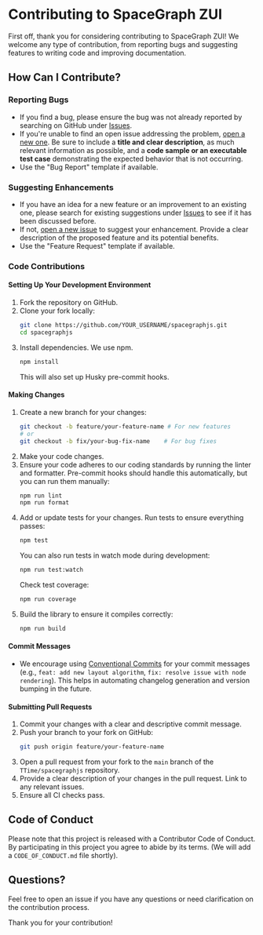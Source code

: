 # Contributing to SpaceGraph ZUI

First off, thank you for considering contributing to SpaceGraph ZUI! We welcome any type of contribution, from reporting bugs and suggesting features to writing code and improving documentation.

## How Can I Contribute?

### Reporting Bugs

- If you find a bug, please ensure the bug was not already reported by searching on GitHub under [Issues](https://github.com/TTime/spacegraphjs/issues).
- If you're unable to find an open issue addressing the problem, [open a new one](https://github.com/TTime/spacegraphjs/issues/new/choose). Be sure to include a **title and clear description**, as much relevant information as possible, and a **code sample or an executable test case** demonstrating the expected behavior that is not occurring.
- Use the "Bug Report" template if available.

### Suggesting Enhancements

- If you have an idea for a new feature or an improvement to an existing one, please search for existing suggestions under [Issues](https://github.com/TTime/spacegraphjs/issues) to see if it has been discussed before.
- If not, [open a new issue](https://github.com/TTime/spacegraphjs/issues/new/choose) to suggest your enhancement. Provide a clear description of the proposed feature and its potential benefits.
- Use the "Feature Request" template if available.

### Code Contributions

#### Setting Up Your Development Environment

1.  Fork the repository on GitHub.
2.  Clone your fork locally:
    ```bash
    git clone https://github.com/YOUR_USERNAME/spacegraphjs.git
    cd spacegraphjs
    ```
3.  Install dependencies. We use npm.
    ```bash
    npm install
    ```
    This will also set up Husky pre-commit hooks.

#### Making Changes

1.  Create a new branch for your changes:
    ```bash
    git checkout -b feature/your-feature-name # For new features
    # or
    git checkout -b fix/your-bug-fix-name    # For bug fixes
    ```
2.  Make your code changes.
3.  Ensure your code adheres to our coding standards by running the linter and formatter. Pre-commit hooks should handle this automatically, but you can run them manually:
    ```bash
    npm run lint
    npm run format
    ```
4.  Add or update tests for your changes. Run tests to ensure everything passes:
    ```bash
    npm test
    ```
    You can also run tests in watch mode during development:
    ```bash
    npm run test:watch
    ```
    Check test coverage:
    ```bash
    npm run coverage
    ```
5.  Build the library to ensure it compiles correctly:
    ```bash
    npm run build
    ```

#### Commit Messages

- We encourage using [Conventional Commits](https://www.conventionalcommits.org/) for your commit messages (e.g., `feat: add new layout algorithm`, `fix: resolve issue with node rendering`). This helps in automating changelog generation and version bumping in the future.

#### Submitting Pull Requests

1.  Commit your changes with a clear and descriptive commit message.
2.  Push your branch to your fork on GitHub:
    ```bash
    git push origin feature/your-feature-name
    ```
3.  Open a pull request from your fork to the `main` branch of the `TTime/spacegraphjs` repository.
4.  Provide a clear description of your changes in the pull request. Link to any relevant issues.
5.  Ensure all CI checks pass.

## Code of Conduct

Please note that this project is released with a Contributor Code of Conduct. By participating in this project you agree to abide by its terms. (We will add a `CODE_OF_CONDUCT.md` file shortly).

## Questions?

Feel free to open an issue if you have any questions or need clarification on the contribution process.

Thank you for your contribution!
